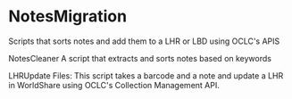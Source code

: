 # NotesMigration
Scripts that sorts notes and add them to a LHR or LBD using OCLC's APIS

NotesCleaner
A script that extracts and sorts notes based on keywords

LHRUpdate Files:
This script takes a barcode and a note and update a LHR in WorldShare using OCLC's Collection Management API.
